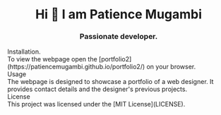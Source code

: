 <h1 align="center">Hi 👋 I am Patience Mugambi</h1>
<h3 align="center">Passionate developer.</h3>
Installation. <br>
To view the webpage open the  [portfolio2](https://patiencemugambi.github.io/portfolio2/) on your browser.<br>
Usage<br>
The webpage is designed to showcase a portfolio of a web designer. It provides contact details and the designer's previous projects.<br>
License<br>
This project was licensed under the [MIT License](LICENSE).
